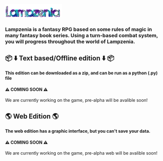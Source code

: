 # ![Lampzenia text](assets/lampzenia_bannertext_transparent.png)
### Lampzenia is a fantasy RPG based on some rules of magic in many fantasy book series. Using a turn-based combat system, you will progress throughout the world of Lampzenia.
## :package: :arrow_down: Text based/Offline edition :arrow_down: :package:
#### This edition can be downloaded as a zip, and can be run as a python (.py) file
#### ⚠️ COMING SOON ⚠️
We are currently working on the game, pre-alpha will be avalible soon!
## :earth_americas: Web Edition :earth_americas:
#### The web edition has a graphic interface, but you can't save your data.
#### ⚠️ COMING SOON ⚠️
We are currently working on the game, pre-alpha web will be avalible soon!
